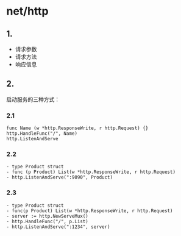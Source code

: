 # net/http 

## 1.

- 请求参数
- 请求方法
- 响应信息

## 2.

启动服务的三种方式：

### 2.1
```text 
func Name (w *http.ResponseWrite, r http.Request) {}
http.HandleFunc("/", Name)
http.ListenAndServe
```


### 2.2

```text
- type Product struct
- func (p Product) List(w *http.ResponseWrite, r http.Request)
- http.ListenAndServe(":9090", Product)
```


### 2.3

```text
- type Product struct
- func(p Product) List(w *http.ResponseWrite, r http.Request)
- server := http.NewServeMux()
- http.HandleFunc("/", p.List)
- http.ListenAndServe(":1234", server)
```

